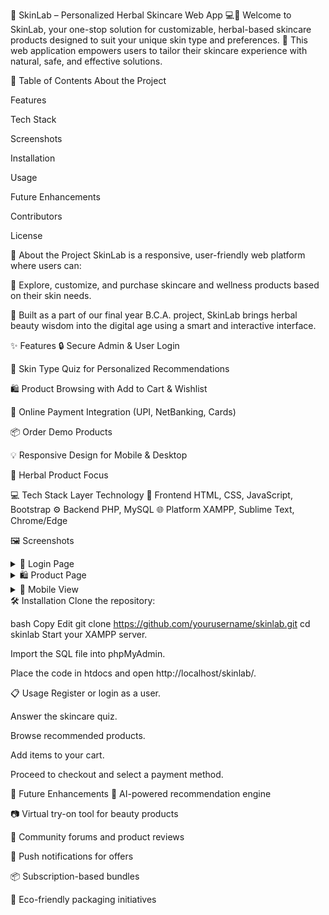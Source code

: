 🌿 SkinLab – Personalized Herbal Skincare Web App 💻🧴
Welcome to SkinLab, your one-stop solution for customizable, herbal-based skincare products designed to suit your unique skin type and preferences. 🌸 This web application empowers users to tailor their skincare experience with natural, safe, and effective solutions.


📌 Table of Contents
About the Project

Features

Tech Stack

Screenshots

Installation

Usage

Future Enhancements

Contributors

License

📖 About the Project
SkinLab is a responsive, user-friendly web platform where users can:

🌱 Explore, customize, and purchase skincare and wellness products based on their skin needs.

🎯 Built as a part of our final year B.C.A. project, SkinLab brings herbal beauty wisdom into the digital age using a smart and interactive interface.

✨ Features
🔒 Secure Admin & User Login

🧪 Skin Type Quiz for Personalized Recommendations

🛍️ Product Browsing with Add to Cart & Wishlist

🧾 Online Payment Integration (UPI, NetBanking, Cards)

📦 Order Demo Products

💡 Responsive Design for Mobile & Desktop

🌼 Herbal Product Focus

💻 Tech Stack
Layer	Technology
💅 Frontend	HTML, CSS, JavaScript, Bootstrap
⚙️ Backend	PHP, MySQL
🌐 Platform	XAMPP, Sublime Text, Chrome/Edge

🖼️ Screenshots
<details> <summary>🔑 Login Page</summary> <img src="./screenshots/login.png" alt="Login Screen" width="500"/> </details> <details> <summary>🛍️ Product Page</summary> <img src="./screenshots/products.png" alt="Product Screen" width="500"/> </details> <details> <summary>📱 Mobile View</summary> <img src="./screenshots/mobile.png" alt="Mobile View" width="500"/> </details>
🛠️ Installation
Clone the repository:

bash
Copy
Edit
git clone https://github.com/yourusername/skinlab.git
cd skinlab
Start your XAMPP server.

Import the SQL file into phpMyAdmin.

Place the code in htdocs and open http://localhost/skinlab/.

📋 Usage
Register or login as a user.

Answer the skincare quiz.

Browse recommended products.

Add items to your cart.

Proceed to checkout and select a payment method.


🚀 Future Enhancements
🤖 AI-powered recommendation engine

📷 Virtual try-on tool for beauty products

💬 Community forums and product reviews

🔔 Push notifications for offers

📦 Subscription-based bundles

🌱 Eco-friendly packaging initiatives

